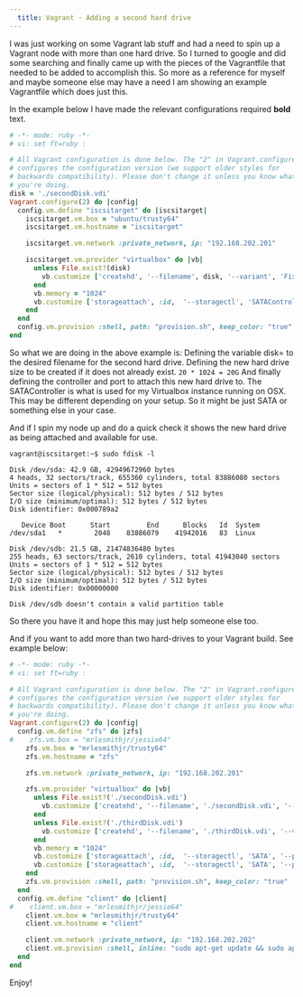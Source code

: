 ```yaml
---
  title: Vagrant - Adding a second hard drive
---
```


I was just working on some Vagrant lab stuff and had a need to spin up a
Vagrant node with more than one hard drive. So I turned to google and
did some searching and finally came up with the pieces of the
Vagrantfile that needed to be added to accomplish this. So more as a
reference for myself and maybe someone else may have a need I am showing
an example Vagrantfile which does just this.

In the example below I have made the relevant configurations required
**bold** text.

```ruby
# -*- mode: ruby -*-
# vi: set ft=ruby :

# All Vagrant configuration is done below. The "2" in Vagrant.configure
# configures the configuration version (we support older styles for
# backwards compatibility). Please don't change it unless you know what
# you're doing.
disk = './secondDisk.vdi'
Vagrant.configure(2) do |config|
  config.vm.define "iscsitarget" do |iscsitarget|
    iscsitarget.vm.box = "ubuntu/trusty64"
    iscsitarget.vm.hostname = "iscsitarget"

    iscsitarget.vm.network :private_network, ip: "192.168.202.201"

    iscsitarget.vm.provider "virtualbox" do |vb|
      unless File.exist?(disk)
        vb.customize ['createhd', '--filename', disk, '--variant', 'Fixed', '--size', 20 * 1024]
      end
      vb.memory = "1024"
      vb.customize ['storageattach', :id,  '--storagectl', 'SATAController', '--port', 1, '--device', 0, '--type', 'hdd', '--medium', disk]
    end
  end
  config.vm.provision :shell, path: "provision.sh", keep_color: "true"
end
```

So what we are doing in the above example is:
Defining the variable disk= to the desired filename for the second hard
drive. Defining the new hard drive size to be created if it does not already
exist. `20 * 1024 = 20G`
And finally defining the controller and port to attach this new hard drive to.
The SATAController is what is used for my Virtualbox instance running on OSX.
This may be different depending on your setup. So it might be just SATA or
something else in your case.

And if I spin my node up and do a quick check it shows the new hard
drive as being attached and available for use.

```raw
vagrant@iscsitarget:~$ sudo fdisk -l

Disk /dev/sda: 42.9 GB, 42949672960 bytes
4 heads, 32 sectors/track, 655360 cylinders, total 83886080 sectors
Units = sectors of 1 * 512 = 512 bytes
Sector size (logical/physical): 512 bytes / 512 bytes
I/O size (minimum/optimal): 512 bytes / 512 bytes
Disk identifier: 0x000789a2

   Device Boot      Start         End      Blocks   Id  System
/dev/sda1   *        2048    83886079    41942016   83  Linux

Disk /dev/sdb: 21.5 GB, 21474836480 bytes
255 heads, 63 sectors/track, 2610 cylinders, total 41943040 sectors
Units = sectors of 1 * 512 = 512 bytes
Sector size (logical/physical): 512 bytes / 512 bytes
I/O size (minimum/optimal): 512 bytes / 512 bytes
Disk identifier: 0x00000000

Disk /dev/sdb doesn't contain a valid partition table
```

So there you have it and hope this may just help someone else too.

And if you want to add more than two hard-drives to your Vagrant build.
See example below:

```ruby
# -*- mode: ruby -*-
# vi: set ft=ruby :

# All Vagrant configuration is done below. The "2" in Vagrant.configure
# configures the configuration version (we support older styles for
# backwards compatibility). Please don't change it unless you know what
# you're doing.
Vagrant.configure(2) do |config|
  config.vm.define "zfs" do |zfs|
#    zfs.vm.box = "mrlesmithjr/jessie64"
    zfs.vm.box = "mrlesmithjr/trusty64"
    zfs.vm.hostname = "zfs"

    zfs.vm.network :private_network, ip: "192.168.202.201"

    zfs.vm.provider "virtualbox" do |vb|
      unless File.exist?('./secondDisk.vdi')
        vb.customize ['createhd', '--filename', './secondDisk.vdi', '--variant', 'Fixed', '--size', 10 * 1024]
      end
      unless File.exist?('./thirdDisk.vdi')
        vb.customize ['createhd', '--filename', './thirdDisk.vdi', '--variant', 'Fixed', '--size', 10 * 1024]
      end
      vb.memory = "1024"
      vb.customize ['storageattach', :id,  '--storagectl', 'SATA', '--port', 1, '--device', 0, '--type', 'hdd', '--medium', './secondDisk.vdi']
      vb.customize ['storageattach', :id,  '--storagectl', 'SATA', '--port', 2, '--device', 0, '--type', 'hdd', '--medium', './thirdDisk.vdi']
    end
    zfs.vm.provision :shell, path: "provision.sh", keep_color: "true"
  end
  config.vm.define "client" do |client|
#    client.vm.box = "mrlesmithjr/jessie64"
    client.vm.box = "mrlesmithjr/trusty64"
    client.vm.hostname = "client"

    client.vm.network :private_network, ip: "192.168.202.202"
    client.vm.provision :shell, inline: "sudo apt-get update && sudo apt-get -y install open-iscsi"
  end
end
```

Enjoy!
